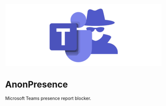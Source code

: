 ![Logo](./resources/img/Logo.png?raw=true "AnonPresence Logo")
# AnonPresence
Microsoft Teams presence report blocker.
